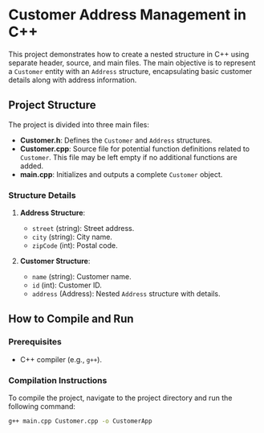 # Customer Address Management in C++

This project demonstrates how to create a nested structure in C++ using separate header, source, and main files. The main objective is to represent a `Customer` entity with an `Address` structure, encapsulating basic customer details along with address information.

## Project Structure

The project is divided into three main files:
- **Customer.h**: Defines the `Customer` and `Address` structures.
- **Customer.cpp**: Source file for potential function definitions related to `Customer`. This file may be left empty if no additional functions are added.
- **main.cpp**: Initializes and outputs a complete `Customer` object.

### Structure Details
1. **Address Structure**:
   - `street` (string): Street address.
   - `city` (string): City name.
   - `zipCode` (int): Postal code.

2. **Customer Structure**:
   - `name` (string): Customer name.
   - `id` (int): Customer ID.
   - `address` (Address): Nested `Address` structure with details.

## How to Compile and Run

### Prerequisites
- C++ compiler (e.g., `g++`).

### Compilation Instructions
To compile the project, navigate to the project directory and run the following command:

```bash
g++ main.cpp Customer.cpp -o CustomerApp
